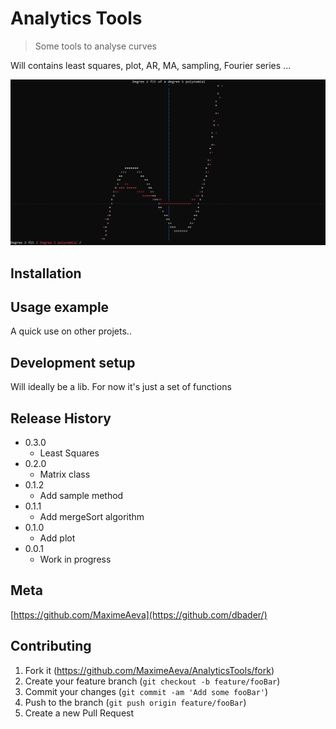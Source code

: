 # Analytics Tools
> Some tools to analyse curves

Will contains least squares, plot, AR, MA, sampling, Fourier series ...

![Hey!](https://github.com/MaximeAeva/AnalyticsTools/blob/master/res/hello.PNG)

## Installation


## Usage example

A quick use on other projets..

## Development setup

Will ideally be a lib. For now it's just a set of functions

## Release History

* 0.3.0
    * Least Squares
* 0.2.0
    * Matrix class
* 0.1.2
    * Add sample method
* 0.1.1
    * Add mergeSort algorithm
* 0.1.0
    * Add plot
* 0.0.1
    * Work in progress

## Meta

[https://github.com/MaximeAeva](https://github.com/dbader/)

## Contributing

1. Fork it (<https://github.com/MaximeAeva/AnalyticsTools/fork>)
2. Create your feature branch (`git checkout -b feature/fooBar`)
3. Commit your changes (`git commit -am 'Add some fooBar'`)
4. Push to the branch (`git push origin feature/fooBar`)
5. Create a new Pull Request
